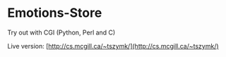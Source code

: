 Emotions-Store
==============

Try out with CGI (Python, Perl and C)

Live version: [http://cs.mcgill.ca/~tszymk/](http://cs.mcgill.ca/~tszymk/)
